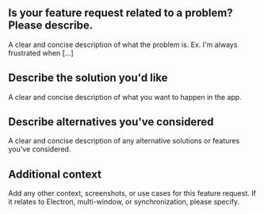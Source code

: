 ## Is your feature request related to a problem? Please describe.

A clear and concise description of what the problem is. Ex. I'm always frustrated when [...]

## Describe the solution you'd like

A clear and concise description of what you want to happen in the app.

## Describe alternatives you've considered

A clear and concise description of any alternative solutions or features you've considered.

## Additional context

Add any other context, screenshots, or use cases for this feature request. If it relates to Electron, multi-window, or synchronization, please specify.
